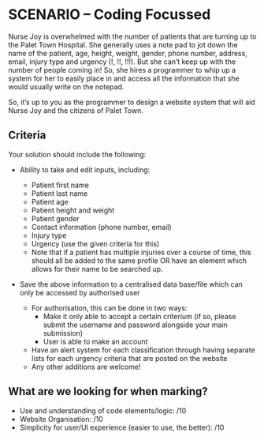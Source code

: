 # SCENARIO – Coding Focussed

Nurse Joy is overwhelmed with the number of patients that are turning up to the
Palet Town Hospital. She generally uses a note pad to jot down the name of the
patient, age, height, weight, gender, phone number, address, email, injury type
and urgency (!, !!, !!!). But she can’t keep up with the number of people coming
in! So, she hires a programmer to whip up a system for her to easily place in
and access all the information that she would usually write on the notepad.

So, it’s up to you as the programmer to design a website system that will aid
Nurse Joy and the citizens of Palet Town.

## Criteria

Your solution should include the following:

- Ability to take and edit inputs, including:

  - Patient first name
  - Patient last name
  - Patient age
  - Patient height and weight
  - Patient gender
  - Contact information (phone number, email)
  - Injury type
  - Urgency (use the given criteria for this)
  - Note that if a patient has multiple injuries over a course of time, this
    should all be added to the same profile OR have an element which allows for
    their name to be searched up.

- Save the above information to a centralised data base/file which can only be
  accessed by authorised user
  - For authorisation, this can be done in two ways:
    - Make it only able to accept a certain criterium (if so, please submit the
      username and password alongside your main submission)
    - User is able to make an account
  - Have an alert system for each classification through having separate lists
    for each urgency criteria that are posted on the website
  - Any other additions are welcome!

## What are we looking for when marking?

- Use and understanding of code elements/logic: /10
- Website Organisation: /10
- Simplicity for user/UI experience (easier to use, the better): /10
